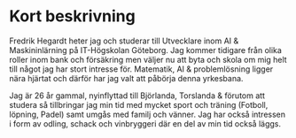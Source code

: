 # Kort beskrivning

Fredrik Hegardt heter jag och studerar till Utvecklare inom AI & Maskininlärning på IT-Högskolan Göteborg. Jag kommer tidigare från olika roller inom bank och försäkring men väljer nu att byta och skola om mig helt till något jag har stort intresse för. Matematik, AI & problemlösning ligger nära hjärtat och därför har jag valt att påbörja denna yrkesbana.

Jag är 26 år gammal, nyinflyttad till Björlanda, Torslanda & förutom att studera så tillbringar jag min tid med mycket sport och träning (Fotboll, löpning, Padel) samt umgås med familj och vänner. Jag har också intressen i form av odling, schack och vinbryggeri där en del av min tid också läggs.
